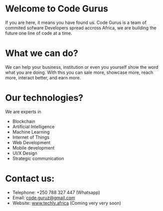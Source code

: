 # Welcome to Code Gurus

If you are here, it means you have found us. Code Gurus is a team of commited sofware Developers spread accross Africa, we are building the future one line of code at a time. 

# What we can do? 

We can help your business, institution or even you yourself show the word what you are doing. With this you can sale more, showcase more, reach more, interact better, and earn more. 

# Our technologies? 

We are experts in 
  - Blockchain 
  - Artificial Intelligence 
  - Machine Learning 
  - Internet of Things 
  - Web Development 
  - Mobile development 
  - UI/X Design 
  - Strategic communication 
  
 # Contact us: 
 
  - Telephone: +250 788 327 447 (Whatsapp)
  - Email: code.guruz@gmail.com 
  - Website: www.techly.africa (Coming very very soon) 
